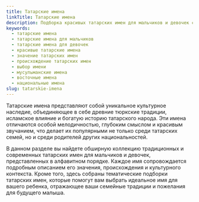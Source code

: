 ```yaml
---
title: Татарские имена
linkTitle: Татарские имена
description: Подборка красивых татарских имен для мальчиков и девочек с их значениями и происхождением. Выберите идеальное татарское имя для своего ребенка.
keywords:
  - татарские имена
  - татарские имена для мальчиков
  - татарские имена для девочек
  - красивые татарские имена
  - значение татарских имен
  - происхождение татарских имен
  - выбор имени
  - мусульманские имена
  - восточные имена
  - национальные имена
slug: tatarskie-imena
---
```


Татарские имена представляют собой уникальное культурное наследие, объединяющее в себе древние тюркские традиции, исламское влияние и богатую историю татарского народа. Эти имена отличаются особой мелодичностью, глубоким смыслом и красивым звучанием, что делает их популярными не только среди татарских семей, но и среди родителей других национальностей.

В данном разделе вы найдете обширную коллекцию традиционных и современных татарских имен для мальчиков и девочек, представленных в алфавитном порядке. Каждое имя сопровождается подробным описанием его значения, происхождения и культурного контекста. Кроме того, здесь собраны тематические подборки татарских имен, которые помогут вам выбрать идеальное имя для вашего ребенка, отражающее ваши семейные традиции и пожелания для будущего малыша.
